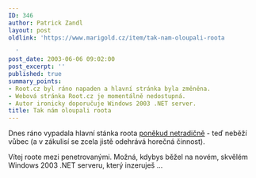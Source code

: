 ```yaml
---
ID: 346
author: Patrick Zandl
layout: post
oldlink: 'https://www.marigold.cz/item/tak-nam-oloupali-roota

  '
post_date: 2003-06-06 09:02:00
post_excerpt: ''
published: true
summary_points:
- Root.cz byl ráno napaden a hlavní stránka byla změněna.
- Webová stránka Root.cz je momentálně nedostupná.
- Autor ironicky doporučuje Windows 2003 .NET server.
title: Tak nám oloupali roota
---
```


<p>
Dnes ráno vypadala hlavní stánka roota <A href="http://old.underground.cz/hacked/www.root.cz/">poněkud netradičně</A>&#160;- teď neběží vůbec (a v zákulisí se zcela jistě odehrává horečná činnost).&#160;</p>

<p>
Vítej roote mezi penetrovanými.&#160;Možná, kdybys běžel na novém, skvělém Windows 2003 .NET serveru, který inzeruješ&#160;... </p>